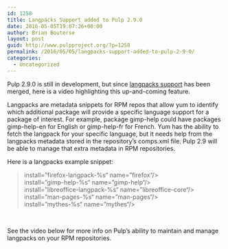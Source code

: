 ```yaml
---
id: 1258
title: Langpacks Support added to Pulp 2.9.0
date: 2016-05-05T19:07:26+00:00
author: Brian Bouterse
layout: post
guid: http://www.pulpproject.org/?p=1258
permalink: /2016/05/05/langpacks-support-added-to-pulp-2-9-0/
categories:
  - Uncategorized
---
```

Pulp 2.9.0 is still in development, but since [langpacks support](https://pulp.plan.io/issues/1367) has been merged, here is a video highlighting this up-and-coming feature.

Langpacks are metadata snippets for RPM repos that allow yum to identify which additional package will provide a specific language support for a package of interest. For example, package gimp-help could have packages gimp-help-en for English or gimp-help-fr for French. Yum has the ability to fetch the langpack for your specific language, but it needs help from the langpacks metadata stored in the repository&#8217;s comps.xml file. Pulp 2.9 will be able to manage that extra metadata in RPM repositories.

Here is a langpacks example snippet:

> <div class="line">
>   <span class="html-tag"><langpacks></span>
> </div>
> 
> <div class="collapsible-content">
>   <div class="line">
>     <span class="html-tag"><match<span class="html-attribute"> <span class="html-attribute-name">install</span>=&#8221;<span class="html-attribute-value">firefox-langpack-%s</span>&#8220;</span><span class="html-attribute"> <span class="html-attribute-name">name</span>=&#8221;<span class="html-attribute-value">firefox</span>&#8220;</span>/></span>
>   </div>
>   
>   <div class="line">
>     <span class="html-tag"><match<span class="html-attribute"> <span class="html-attribute-name">install</span>=&#8221;<span class="html-attribute-value">gimp-help-%s</span>&#8220;</span><span class="html-attribute"> <span class="html-attribute-name">name</span>=&#8221;<span class="html-attribute-value">gimp-help</span>&#8220;</span>/></span>
>   </div>
>   
>   <div class="line">
>     <span class="html-tag"><match<span class="html-attribute"> <span class="html-attribute-name">install</span>=&#8221;<span class="html-attribute-value">libreoffice-langpack-%s</span>&#8220;</span><span class="html-attribute"> <span class="html-attribute-name">name</span>=&#8221;<span class="html-attribute-value">libreoffice-core</span>&#8220;</span>/></span>
>   </div>
>   
>   <div class="line">
>     <span class="html-tag"><match<span class="html-attribute"> <span class="html-attribute-name">install</span>=&#8221;<span class="html-attribute-value">man-pages-%s</span>&#8220;</span><span class="html-attribute"> <span class="html-attribute-name">name</span>=&#8221;<span class="html-attribute-value">man-pages</span>&#8220;</span>/></span>
>   </div>
>   
>   <div class="line">
>     <span class="html-tag"><match<span class="html-attribute"> <span class="html-attribute-name">install</span>=&#8221;<span class="html-attribute-value">mythes-%s</span>&#8220;</span><span class="html-attribute"> <span class="html-attribute-name">name</span>=&#8221;<span class="html-attribute-value">mythes</span>&#8220;</span>/></span>
>   </div>
> </div>
> 
> <div class="line">
>   <span class="html-tag"></langpacks></span>
> </div>

&nbsp;

See the video below for more info on Pulp&#8217;s ability to maintain and manage langpacks on your RPM repositories.